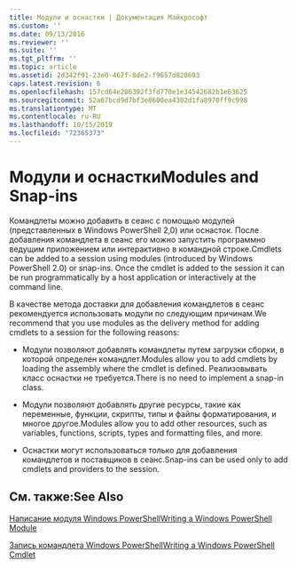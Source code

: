 ```yaml
---
title: Модули и оснастки | Документация Майкрософт
ms.custom: ''
ms.date: 09/13/2016
ms.reviewer: ''
ms.suite: ''
ms.tgt_pltfrm: ''
ms.topic: article
ms.assetid: 2d342f91-23e0-467f-8de2-f9657d820693
caps.latest.revision: 6
ms.openlocfilehash: 157cd64e286392f3fd770e1e34542682b1e63625
ms.sourcegitcommit: 52a67bcd9d7bf3e8600ea4302d1fa8970ff9c998
ms.translationtype: MT
ms.contentlocale: ru-RU
ms.lasthandoff: 10/15/2019
ms.locfileid: "72365373"
---
```

# <a name="modules-and-snap-ins"></a><span data-ttu-id="c89da-102">Модули и оснастки</span><span class="sxs-lookup"><span data-stu-id="c89da-102">Modules and Snap-ins</span></span>

<span data-ttu-id="c89da-103">Командлеты можно добавить в сеанс с помощью модулей (представленных в Windows PowerShell 2,0) или оснасток. После добавления командлета в сеанс его можно запустить программно ведущим приложением или интерактивно в командной строке.</span><span class="sxs-lookup"><span data-stu-id="c89da-103">Cmdlets can be added to a session using modules (introduced by Windows PowerShell 2.0) or snap-ins. Once the cmdlet is added to the session it can be run programmatically by a host application or interactively at the command line.</span></span>

<span data-ttu-id="c89da-104">В качестве метода доставки для добавления командлетов в сеанс рекомендуется использовать модули по следующим причинам.</span><span class="sxs-lookup"><span data-stu-id="c89da-104">We recommend that you use modules as the delivery method for adding cmdlets to a session for the following reasons:</span></span>

- <span data-ttu-id="c89da-105">Модули позволяют добавлять командлеты путем загрузки сборки, в которой определен командлет.</span><span class="sxs-lookup"><span data-stu-id="c89da-105">Modules allow you to add cmdlets by loading the assembly where the cmdlet is defined.</span></span> <span data-ttu-id="c89da-106">Реализовывать класс оснастки не требуется.</span><span class="sxs-lookup"><span data-stu-id="c89da-106">There is no need to implement a snap-in class.</span></span>

- <span data-ttu-id="c89da-107">Модули позволяют добавлять другие ресурсы, такие как переменные, функции, скрипты, типы и файлы форматирования, и многое другое.</span><span class="sxs-lookup"><span data-stu-id="c89da-107">Modules allow you to add other resources, such as variables, functions, scripts, types and formatting files, and more.</span></span>

- <span data-ttu-id="c89da-108">Оснастки могут использоваться только для добавления командлетов и поставщиков в сеанс.</span><span class="sxs-lookup"><span data-stu-id="c89da-108">Snap-ins can be used only to add cmdlets and providers to the session.</span></span>

## <a name="see-also"></a><span data-ttu-id="c89da-109">См. также:</span><span class="sxs-lookup"><span data-stu-id="c89da-109">See Also</span></span>

[<span data-ttu-id="c89da-110">Написание модуля Windows PowerShell</span><span class="sxs-lookup"><span data-stu-id="c89da-110">Writing a Windows PowerShell Module</span></span>](../module/writing-a-windows-powershell-module.md)

[<span data-ttu-id="c89da-111">Запись командлета Windows PowerShell</span><span class="sxs-lookup"><span data-stu-id="c89da-111">Writing a Windows PowerShell Cmdlet</span></span>](./writing-a-windows-powershell-cmdlet.md)

